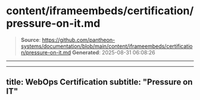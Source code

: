 # content/iframeembeds/certification/pressure-on-it.md

> **Source**: https://github.com/pantheon-systems/documentation/blob/main/content/iframeembeds/certification/pressure-on-it.md
> **Generated**: 2025-08-31 06:08:26

---

---
title: WebOps Certification
subtitle: "Pressure on IT"
---

<Partial file="certification-guide/pressure-on-it.md" />
